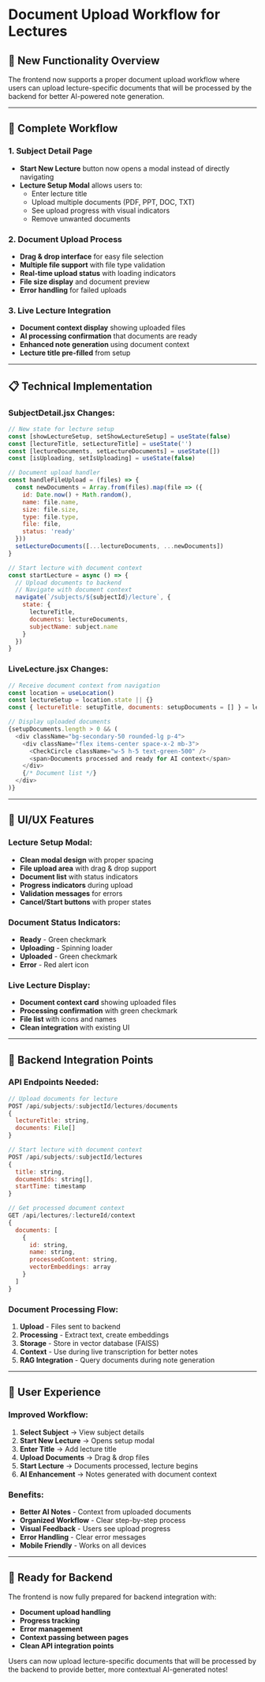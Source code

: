 # Document Upload Workflow for Lectures

## 🎯 **New Functionality Overview**

The frontend now supports a proper document upload workflow where users can upload lecture-specific documents that will be processed by the backend for better AI-powered note generation.

---

## 🔄 **Complete Workflow**

### **1. Subject Detail Page**
- **Start New Lecture** button now opens a modal instead of directly navigating
- **Lecture Setup Modal** allows users to:
  - Enter lecture title
  - Upload multiple documents (PDF, PPT, DOC, TXT)
  - See upload progress with visual indicators
  - Remove unwanted documents

### **2. Document Upload Process**
- **Drag & drop interface** for easy file selection
- **Multiple file support** with file type validation
- **Real-time upload status** with loading indicators
- **File size display** and document preview
- **Error handling** for failed uploads

### **3. Live Lecture Integration**
- **Document context display** showing uploaded files
- **AI processing confirmation** that documents are ready
- **Enhanced note generation** using document context
- **Lecture title pre-filled** from setup

---

## 📋 **Technical Implementation**

### **SubjectDetail.jsx Changes:**
```javascript
// New state for lecture setup
const [showLectureSetup, setShowLectureSetup] = useState(false)
const [lectureTitle, setLectureTitle] = useState('')
const [lectureDocuments, setLectureDocuments] = useState([])
const [isUploading, setIsUploading] = useState(false)

// Document upload handler
const handleFileUpload = (files) => {
  const newDocuments = Array.from(files).map(file => ({
    id: Date.now() + Math.random(),
    name: file.name,
    size: file.size,
    type: file.type,
    file: file,
    status: 'ready'
  }))
  setLectureDocuments([...lectureDocuments, ...newDocuments])
}

// Start lecture with document context
const startLecture = async () => {
  // Upload documents to backend
  // Navigate with document context
  navigate(`/subjects/${subjectId}/lecture`, {
    state: {
      lectureTitle,
      documents: lectureDocuments,
      subjectName: subject.name
    }
  })
}
```

### **LiveLecture.jsx Changes:**
```javascript
// Receive document context from navigation
const location = useLocation()
const lectureSetup = location.state || {}
const { lectureTitle: setupTitle, documents: setupDocuments = [] } = lectureSetup

// Display uploaded documents
{setupDocuments.length > 0 && (
  <div className="bg-secondary-50 rounded-lg p-4">
    <div className="flex items-center space-x-2 mb-3">
      <CheckCircle className="w-5 h-5 text-green-500" />
      <span>Documents processed and ready for AI context</span>
    </div>
    {/* Document list */}
  </div>
)}
```

---

## 🎨 **UI/UX Features**

### **Lecture Setup Modal:**
- **Clean modal design** with proper spacing
- **File upload area** with drag & drop support
- **Document list** with status indicators
- **Progress indicators** during upload
- **Validation messages** for errors
- **Cancel/Start buttons** with proper states

### **Document Status Indicators:**
- **Ready** - Green checkmark
- **Uploading** - Spinning loader
- **Uploaded** - Green checkmark
- **Error** - Red alert icon

### **Live Lecture Display:**
- **Document context card** showing uploaded files
- **Processing confirmation** with green checkmark
- **File list** with icons and names
- **Clean integration** with existing UI

---

## 🔗 **Backend Integration Points**

### **API Endpoints Needed:**
```javascript
// Upload documents for lecture
POST /api/subjects/:subjectId/lectures/documents
{
  lectureTitle: string,
  documents: File[]
}

// Start lecture with document context
POST /api/subjects/:subjectId/lectures
{
  title: string,
  documentIds: string[],
  startTime: timestamp
}

// Get processed document context
GET /api/lectures/:lectureId/context
{
  documents: [
    {
      id: string,
      name: string,
      processedContent: string,
      vectorEmbeddings: array
    }
  ]
}
```

### **Document Processing Flow:**
1. **Upload** - Files sent to backend
2. **Processing** - Extract text, create embeddings
3. **Storage** - Store in vector database (FAISS)
4. **Context** - Use during live transcription for better notes
5. **RAG Integration** - Query documents during note generation

---

## 📱 **User Experience**

### **Improved Workflow:**
1. **Select Subject** → View subject details
2. **Start New Lecture** → Opens setup modal
3. **Enter Title** → Add lecture title
4. **Upload Documents** → Drag & drop files
5. **Start Lecture** → Documents processed, lecture begins
6. **AI Enhancement** → Notes generated with document context

### **Benefits:**
- **Better AI Notes** - Context from uploaded documents
- **Organized Workflow** - Clear step-by-step process
- **Visual Feedback** - Users see upload progress
- **Error Handling** - Clear error messages
- **Mobile Friendly** - Works on all devices

---

## 🚀 **Ready for Backend**

The frontend is now fully prepared for backend integration with:
- **Document upload handling**
- **Progress tracking**
- **Error management**
- **Context passing between pages**
- **Clean API integration points**

Users can now upload lecture-specific documents that will be processed by the backend to provide better, more contextual AI-generated notes!
